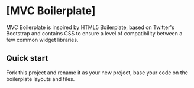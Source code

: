 # [MVC Boilerplate]

MVC Boilerplate is inspired by HTML5 Boilerplate, based on Twitter's Bootstrap and 
contains CSS to ensure a level of compatibility between a few common widget libraries.

## Quick start

Fork this project and rename it as your new project, base your code on the boilerplate layouts and files.
